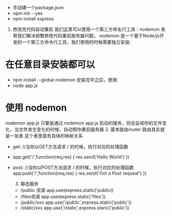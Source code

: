  - 手动建一个package,json
 - npm init --yes
 - npm install express

 1. 修改完代码自动重启
 我们这里可以使用一个第三方命名行工具：nodemon 来帮我们解决频繁修改代码重启服务器问题。
 nodemon 是一个基于Node/js开发的一个第三方命令行工具，我们使用的时候需要独立安装:
 # 在任意目录安装都可以
 - npm install --global nodemon 
 安装完毕之后，使用:
 - node app.js
 # 使用 nodemon
 nodemon app.js
 只要是通过 nodemon app.js 启动的服务，则会监视你的文件变化，当文件发生变化的时候，自动帮你重启服务器
 2. 基本路由router
  路由其实就是一张表
  这个表里面有具体的映射关系
  - get:
    //当你以GET方法请求 / 的时候，执行对应的处理函数
  - app.get('/',function(req,res) {
    res.send('Hello World')
  })
  - post:
    //当你以POST方法请求 / 的时候，执行对应的处理函数
    app.post('/',function(req,res) {
      res.send('Got a Post request')
    })

    3. 静态服务
     - /public 资源
     app.use(express.static('public))
     - /files资源
     app.use(express.static('files'))
     - /public/xxx
     app.use('/public',express.static('public'))
     - /static/xxx
     app.use('/static',express.staric('public'))